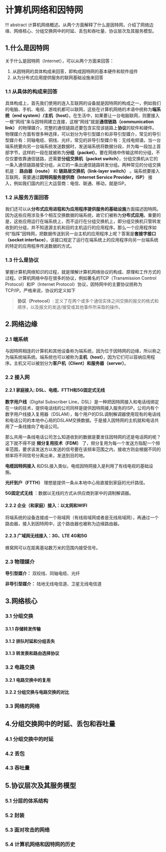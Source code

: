# 计算机网络和因特网

!!! abstract
    计算机网络概述。从两个方面解释了什么是因特网，介绍了网络边缘、网络核心、分组交换网中的时延、丢包和吞吐量、协议层次及其服务模型。

## 1.什么是因特网

关于什么是因特网（Internet），可以从两个方面来回答：

1. 从因特网的具体构成来回答，即构成因特网的基本硬件和软件组件
2. 从为分布式应用提供服务的联网基础设施来回答

### 1.1 从具体的构成来回答

具体构成上，首先我们使用的连入互联网的设备就是因特网的构成之一，例如我们的电脑、手机、电视、游戏机都可以联网，这些在计算机网络的术语中统称为**端系统（end system）/主机（host）**。在生活中，如果要让一台电脑联网，则要接入一根“网线”来与因特网建立连接，这根“网线”就是**通信链路（communication link）** 的物理媒介，完整的通信链路还要包含实现该链路上**协议**的软件和硬件。物理媒介方面有很多种选择，可以划分为导引型媒介和非导引型媒介，常见的导引型媒介有：同轴电缆、铜线、光纤，常见的非导引型媒介有：无线电频谱。当一台端系统要向另一台端系统发送数据时，发送端系统将数据分段，并为每一段加上首部字节，这样的一段在就被称为**分组（packet）**。要在网络中传输这样的分组，不仅仅要依靠通信链路，还需要**分组交换机（packet switch）**，分组交换机从它的一条入通信链路接受分组，从它的一条出通信链路转发分组。两种常见的分组交换机是： **路由器（route）** 和 **链路层交换机（link-layer switch）** 。端系统要接入互联网，需要通过**因特网服务提供商（Internet Service Provider，ISP）** 接入，例如我们国内的三大运营商：电信、联通、移动，就是ISP。

### 1.2 从服务方面回答

我们还可以从**分布式应用进程和为应用程序提供服务的基础设施**方面描述因特网。因为这些应用涉及多个相互交换数据的端系统，故它们被称为**分布式应用**。重要的是，这些应用运行在端系统上，而不运行在分组交换机上，即分组交换机只管转发收到的分组，并不知道源主机和目的主机运行的应用程序。那么一个应用程序如何“指挥”因特网，把数据传送到另一台主机的应用程序上呢？答案是**套接字接口（socket interface）**，该接口规定了运行在端系统上的应用程序向另一台端系统的特定的应用程序传送数据的方式。

### 1.3 什么是协议

掌握计算机网络知识的过程，就是理解计算机网络协议的构成、原理和工作方式的过程。计算机网络中存在很多的协议，例如著名的TCP（Transmission Control Protocol）和IP（Internet Protocol）协议，因特网中的主要协议统称为 TCP/IP。严格来说，协议的定义如下

> **协议（Protocol）**: 定义了在两个或多个通信实体之间交换的报文的格式和顺序，以及报文的发送/接受或其他事件所采取的操作。

## 2.网络边缘
### 2.1 端系统
与因特网相连的计算机和其他设备称为端系统，因为位于因特网的边缘，所以称之为端系统端系统。端系统也可以被称为**主机（host）**，因为它们可以容纳应用程序。主机又可以被划分为**客户机（Client）**和**服务器（server）**。

### 2.2 接入网

#### 2.2.1 家庭接入: DSL、电缆、FTTH和5G固定式无线

**数字用户线**（Digital Subscriber Line，DSL）是一种把因特网接入和电话线绑定在一块的技术，提供电话线的公司同样是提供因特网接入服务的ISP。公司内有个数字用户线接入复用器（DSLAM），每个用户的DSL调制解调器使用现有的电话线和电话公司的本地中心局的DSLAM交换数据。于是接入因特网的主机就和电话共用了一条线接向了电话公司。

那么共用一条线电话公司怎么知道收到的数据是要发往因特网的还是电话网的呢？这下就不得不提 **频分复用技术（FDM）** 了，频分复用为每一个发送方指配一个频率范围，要求该发送方以发送的信号要在该频率范围之内，接收方则会根据不同的频率将不同信号分离出来，发送到目的地。

**电缆因特网接入** 和DSL接入类似，电缆因特网接入是利用了有线电视的基础设施。

**光纤到户（FTTH）** 理想是提供一条从本地中心局直接到家庭的光纤路径。

**5G固定式无线** ：数据以无线的方式从供应商到家中的调制解调器。

#### 2.2.2 企业（和家庭）接入：以太网和WIFI

将端系统的设备连接成一个局域网（有线局域网或者是无线局域网），再通过一个路由器，接入到因特网中，这个路由器也被称为边缘路由器。

#### 2.2.3 广域网无线接入：3G、LTE 4G和5G

蜂窝网可以在距离基站数万米的范围内接受信号。

### 2.3 物理媒介

**导引型媒介：** 双绞线、同轴电缆、光纤

**非导引型媒介：** 陆地无线电信道、卫星无线电信道

## 3.网络核心
### 3.1 分组交换

#### 3.1.1 存储转发传输

#### 3.1.2 排队时延和分组丢失

#### 3.1.3 转发表和路由选择协议

### 3.2 电路交换

#### 3.2.1 电路交换中的复用

#### 3.2.2 分组交换与电路交换的对比

### 3.3 网络的网络

## 4.分组交换网中的时延、丢包和吞吐量
### 4.1 分组交换中的时延
### 4.2 丢包
### 4.3 吞吐量

## 5.协议层次及其服务模型
### 5.1 分层的体系结构
### 5.2 封装
### 5.3 面对攻击的网络
### 5.4 计算机网络和因特网的历史